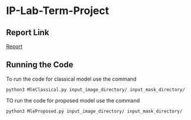 # IP-Lab-Term-Project

## Report Link

[Report](https://docs.google.com/document/d/1IH4zryt45hcECHOPd7giLczKko_qE0j9hKGjBO_7dV4/edit?usp=sharing)

## Running the Code

To run the code for classical model use the command

``` shell
python3 MleClassical.py input_image_directory/ input_mask_directory/ 
```

TO run the code for proposed model use the command

``` shell
python3 MleProposed.py input_image_directory/ input_mask_directory/
```
